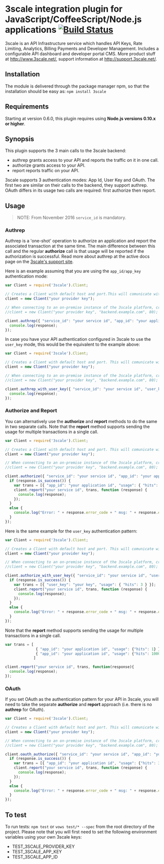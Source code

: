 # 3scale integration plugin for JavaScript/CoffeeScript/Node.js applications [![Build Status](https://secure.travis-ci.org/3scale/3scale_ws_api_for_nodejs.png?branch=master)](http://travis-ci.org/3scale/3scale_ws_api_for_nodejs)

3scale is an API Infrastructure service which handles API Keys, Rate Limiting, Analytics, Billing Payments and Developer Management.
Includes a configurable API dashboard and developer portal CMS.
More product stuff at http://www.3scale.net/, support information at http://support.3scale.net/.

## Installation

The module is delivered through the package manager npm, so that the installation should be easy as: `npm install 3scale`


## Requirements

Starting at version 0.6.0, this plugin requires using **Node.js versions 0.10.x or higher**.


## Synopsis

This plugin supports the 3 main calls to the 3scale backend:

- authrep grants access to your API and reports the traffic on it in one call.
- authorize grants access to your API.
- report reports traffic on your API.

3scale supports 3 authentication modes: App Id, User Key and OAuth. The first two are similar on their calls to the backend, they support authrep. OAuth differs in its usage two calls are required: first authorize then report.

## Usage

> NOTE: From November 2016 `service_id` is mandatory.

### Authrep

Authrep is a 'one-shot' operation to authorize an application and report the associated transaction at the same time. The main difference between this call and the regular **authorize** call is that usage will be reported if the authorization is successful. Read more about authrep at the active docs page on the [3scale's support site](https://support.3scale.net/reference/active-docs).

Here is an example assuming that you are using the `app_id/app_key` authentication mode:
```javascript
var Client = require('3scale').Client;

// Creates a Client with default host and port.This will comunicate with the 3scale platform SaaS default server.
client = new Client("your provider key");

// When connecting to an on-premise instance of the 3scale platform, create a Client with a given host and port:
//client = new Client("your provider key", "backend.example.com", 80);

client.authrep({ "service_id": "your service id", "app_id": "your application id", "app_key": "your application key", "usage": { "hits": 1 } }, function(response){
  console.log(response);
});
```

In case you have your API authentication configured in 3scale to use the `user_key` mode, this would be the equivalent to the example above:

```javascript
var Client = require('3scale').Client;

// Creates a Client with default host and port. This will comunicate with the 3scale platform SaaS default server.
client = new Client("your provider key");

// When connecting to an on-premise instance of the 3scale platform, create a Client with a given host and port:
//client = new Client("your provider key", "backend.example.com", 80);

client.authrep_with_user_key({ "service_id": "your service id", "user_key": "your key", "usage": { "hits": 1 } }, function(response){
  console.log(response);
});
```

### Authorize and Report

You can alternatively use the **authorize** and **report** methods to do the same in two separate calls. 
Note that the **report** method supports sending the usage for multiple transactions in a single call.

```javascript
var Client = require('3scale').Client;

// Creates a Client with default host and port. This will comunicate with the 3scale platform SaaS default server.
client = new Client("your provider key");

// When connecting to an on-premise instance of the 3scale platform, create a Client with a given host and port:
//client = new Client("your provider key", "backend.example.com", 80);

client.authorize({ "service_id": "your service id", "app_id": "your application id", "app_key": "your application key" }, function(response){
  if (response.is_success()) {
    var trans = [{ "app_id": "your application id", "usage": { "hits": 3 } }];
    client.report("your service id", trans, function (response) {
      console.log(response);
    });
  } 
  else {
    console.log("Error: " + response.error_code + " msg: " + response.error_msg);
  }
});
```

Here is the same example for the `user_key` authentication pattern:

```javascript
var Client = require('3scale').Client;

// Creates a Client with default host and port. This will comunicate with the 3scale platform SaaS default server.
client = new Client("your provider key");

// When connecting to an on-premise instance of the 3scale platform, create a Client with a given host and port:
//client = new Client("your provider key", "backend.example.com", 80);

client.authorize_with_user_key({ "service_id": "your service id", "user_key": "your key" }, function(response){
  if (response.is_success()) {
    var trans = [{ "user_key": "your key", "usage": { "hits": 3 } }];
    client.report("your service id", trans, function (response) {
      console.log(response);
    });
  } 
  else {
    console.log("Error: " + response.error_code + " msg: " + response.error_msg);
  }
});
```

Note that the **report** method supports sending the usage for multiple transactions in a single call.

```javascript
var trans = [
              { "app_id": "your application id", "usage": {"hits": 1} },
              { "app_id": "your application id", "usage": {"hits": 1000} }
             ]

client.report("your service id", trans, function(response){
  console.log(response);
});
```

### OAuth

If you set OAuth as the authentication pattern for your API in 3scale, you will need to take the separate **authorize** and **report** approach (i.e. there is no **authrep** for OAuth).

```javascript
var Client = require('3scale').Client;

// Creates a Client with default host and port. This will comunicate with the 3scale platform SaaS default server.
client = new Client("your provider key");

// When connecting to an on-premise instance of the 3scale platform, create a Client with a given host and port:
//client = new Client("your provider key", "backend.example.com", 80);

client.oauth_authorize({ "service_id": "your service id", "app_id": "your application id" }, function(response){
  if (response.is_success()) {
    var trans = [{ "app_id": "your application id", "usage": {"hits": 3} }];
    client.report("your service id", trans, function (response) {
      console.log(response);
    });
  } 
  else {
    console.log("Error: " + response.error_code + " msg: " + response.error_msg);
  }
});
```

## To test

To run tests: `npm test` or `vows test/* --spec` from the root directory of the project.
Please note that you will first need to set the following environment variables using your own 3scale keys:

- TEST_3SCALE_PROVIDER_KEY
- TEST_3SCALE_APP_KEY
- TEST_3SCALE_APP_ID
